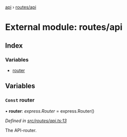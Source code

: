 [api](../README.md) › [routes/api](routes_api.md)

# External module: routes/api

## Index

### Variables

* [router](routes_api.md#const-router)

## Variables

### `Const` router

• **router**: *express.Router* = express.Router()

*Defined in [src/routes/api.ts:13](https://github.com/KainPlan/api/blob/5225f70/src/routes/api.ts#L13)*

The API-router.
